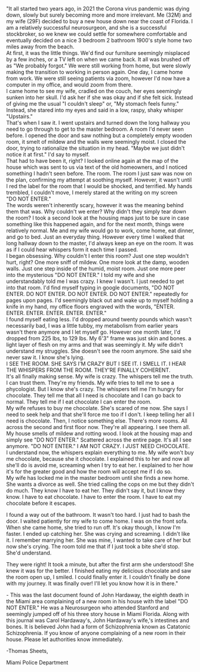 "It all started two years ago, in 2021 the Corona virus pandemic was dying down, slowly but surely becoming more and more irrelevant. Me (32M) and my wife (29F) decided to buy a new house down near the coast of Florida. I am a relatively successful neurosurgeon, and she is a successful stockbroker, so we knew we could settle for somewhere comfortable and eventually decided on a nice 3 bedroom 2 bathroom 1900's style home two miles away from the beach.  
At first, it was the little things. We'd find our furniture seemingly misplaced by a few inches, or a TV left on when we came back. It all was brushed off as "We probably forgot." We were still working from home, but were slowly making the transition to working in person again. One day, I came home from work. We were still seeing patients via zoom, however I'd now have a computer in my office, and would zoom from there.  
I came home to see my wife, cradled on the couch, her eyes seemingly sunken into her skull. I'd ask her if she was okay and if she felt sick. Instead of giving me the usual "I couldn't sleep" or, "My stomach feels funny." Instead, she stared into my eyes and said in a low, raspy, shaky whisper "Upstairs."  
That's when I saw it. I went upstairs and turned down the long hallway you need to go through to get to the master bedroom. A room I'd never seen before. I opened the door and saw nothing but a completely empty wooden room, it smelt of mildew and the walls were seemingly moist. I closed the door, trying to rationalize the situation in my head. "Maybe we just didn't notice it at first." I'd say to myself.  
That had to have been it, right? I looked online again at the map of the house which was sent to us via text of the old homeowners, and I noticed something I hadn't seen before. The room. The room I just saw was now on the plan, confirming my attempt at soothing myself. However, it wasn't until I red the label for the room that I would be shocked, and terrified. My hands trembled, I couldn't move, I merely stared at the writing on my screen  
"DO NOT ENTER."  
The words weren't inherently scary, however it was the meaning behind them that was. Why couldn't we enter? Why didn't they simply tear down the room? I took a second look at the housing maps just to be sure in case something like this happened again, and for the next month, things were relatively normal. Me and my wife would go to work, come home, eat dinner, and go to bed. Just an everyday thing. However every time I walked that long hallway down to the master, I'd always keep an eye on the room. It was as if I could hear whispers form it each time I passed.  
I began obsessing. Why couldn't I enter this room? Just one step wouldn't hurt, right? One more sniff of mildew. One more look at the damp, wooden walls. Just one step inside of the humid, moist room. Just one more peer into the mysterious "DO NOT ENTER." I told my wife and she understandably told me I was crazy. I knew I wasn't. I just needed to get into that room. I'd find myself typing in google documents, "DO NOT ENTER. DO NOT ENTER. DO NOT ENTER. DO NOT ENTER." repeatedly for pages upon pages. I'd seemingly black out and wake up to myself holding a knife in my hand, my office floors engraved with the words, "ENTER. ENTER. ENTER. ENTER. ENTER. ENTER."  
I found myself eating less. I'd dropped around twenty pounds which wasn't necessarily bad, I was a little tubby, my metabolism from earlier years wasn't there anymore and I let myself go. However one month later, I'd dropped from 225 lbs, to 129 lbs. My 6'3" frame was just skin and bones. a light layer of flesh on my arms and that was seemingly it. My wife didn't understand my struggles. She doesn't see the room anymore. She said she never saw it. I know she's lying.  
I SEE THE ROOM. SHE SAYS I'M CRAZY BUT I SEE IT. I SMELL IT. I HEAR THE WHISPERS FROM THE ROOM. THEY'RE FINALLY COHERENT.  
It's all finally making sense. My wife is crazy. The whispers tell me the truth. I can trust them. They're my friends. My wife tries to tell me to see a phycologist. But I know she's crazy. The whispers tell me I'm hungry for chocolate. They tell me that all I need is chocolate and I can go back to normal. They tell me if I eat chocolate I can enter the room.  
My wife refuses to buy me chocolate. She's scared of me now. She says I need to seek help and that she'll force me too if I don't. I keep telling her all I need is chocolate. Then, I notice something else. There's more rooms. All across the second and first floor now. They're all appearing. I see them all. My house smells of mildew and rotting wood. I look at the housing map and simply see "DO NOT ENTER." Scattered across the entire page. It's all I see anymore. "DO NOT ENTER." I AM NOT CRAZY. I JUST NEED CHOCOLATE.  
I understand now, the whispers explain everything to me. My wife won't buy me chocolate, because she it chocolate. I explained this to her and now all she'll do is avoid me, screaming when I try to eat her. I explained to her how it's for the greater good and how the room will accept me if I do so.    
My wife has locked me in the master bedroom until she finds a new home. She wants a divorce as well. She tried calling the cops on me but they didn't do much. They know I have to eat her. They didn't say it, but I know they know. I have to eat chocolate. I have to enter the room. I have to eat my chocolate before it escapes.  

I found a way out of the bathroom. It wasn't too hard. I just had to bash the door. I waited patiently for my wife to come home. I was on the front sofa. When she came home, she tried to run off. It's okay though, I know I'm faster. I ended up catching her. She was crying and screaming. I didn't like it. I remember marrying her. She was mine, I wanted to take care of her but now she's crying. The room told me that if I just took a bite she'd stop. She'd understand.  


They were right! It took a minute, but after the first arm she understood! She knew it was for the better. I finished eating my delicious chocolate and saw the room open up, I smiled. I could finally enter it. I couldn't finally be done with my journey. It was finally over! I'll let you know how it is in there."  


\- This was the last document found of John Hardaway, the eighth death in the Miami area complaining of a new room in his house with the label "DO NOT ENTER." He was a Neurosurgeon who attended Stanford and seemingly jumped off of his three story house in Miami Florida. Along with this journal was Carol Hardaway's, John Hardaway's wife,'s intestines and bones. It is believed John had a form of Schizophrenia known as Catatonic Schizophrenia. If you know of anyone complaining of a new room in their house. Please let authorities know immediately. 

\-Thomas Sheets,

Miami Police Department   
